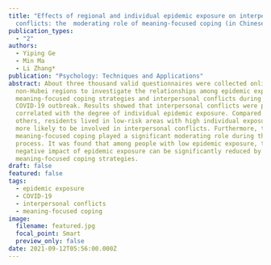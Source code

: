 ```yaml
---
title: "Effects of regional and individual epidemic exposure on interpersonal
  conflicts: the  moderating role of meaning-focused coping (in Chinese)"
publication_types:
  - "2"
authors:
  - Yiping Ge
  - Min Ma
  - Li Zhang*
publication: "Psychology: Techniques and Applications"
abstract: About three thousand valid questionnaires were collected online in
  non-Hubei regions to investigate the relationships among epidemic exposure,
  meaning-focused coping strategies and interpersonal conflicts during the
  COVID-19 outbreak. Results showed that interpersonal conflicts were positively
  correlated with the degree of individual epidemic exposure. Compared with
  others, residents lived in low-risk areas with high individual exposure were
  more likely to be involved in interpersonal conflicts. Furthermore, the
  meaning-focused coping played a significant moderating role during this
  process. It was found that among people with low epidemic exposure, the
  negative impact of epidemic exposure can be significantly reduced by adopting
  meaning-focused coping strategies.
draft: false
featured: false
tags:
  - epidemic exposure
  - COVID-19
  - interpersonal conflicts
  - meaning-focused coping
image:
  filename: featured.jpg
  focal_point: Smart
  preview_only: false
date: 2021-09-12T05:56:00.000Z
---
```

